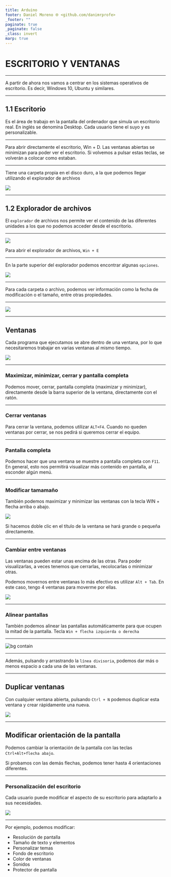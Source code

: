 ```yaml
---
title: Arduino
footer: Daniel Moreno 🌐 <github.com/danimrprofe>
_footer: ""
paginate: true
_paginate: false
_class: invert
marp: true
---
```


# ESCRITORIO Y VENTANAS

---

A partir de ahora nos vamos a centrar en los sistemas operativos de escritorio. Es decir, Windows 10, Ubuntu y similares.

---

## 1.1 Escritorio

Es el área de trabajo en la pantalla del ordenador que simula un escritorio real. En inglés se denomina Desktop. Cada usuario tiene el suyo y es personalizable.

---

Para abrir directamente el escritorio, Win + D. Las ventanas abiertas se minimizan para poder ver el escritorio. Si volvemos a pulsar estas teclas, se volverán a colocar como estaban.

---

Tiene una carpeta propia en el disco duro, a la que podemos llegar utilizando el explorador de archivos

<img src="media/image2.png" id="image2">

---

## 1.2 Explorador de archivos

El ``explorador`` de archivos nos permite ver el contenido de las diferentes unidades a los que no podemos acceder desde el escritorio.

---

![](2023-03-06-09-39-30.png)

Para abrir el explorador de archivos, ``Win + E``

---

En la parte superior del explorador podemos encontrar algunas ``opciones``.

![](2023-03-06-09-40-24.png)

---

Para cada carpeta o archivo, podemos ver información como la fecha de modificación o el tamaño, entre otras propiedades.

---

![](2023-03-06-09-40-51.png)

---

## Ventanas

Cada programa que ejecutamos se abre dentro de una ventana, por lo que necesitaremos trabajar en varias ventanas al mismo tiempo.

![](2023-03-06-09-54-36.png)

---

### Maximizar, minimizar, cerrar y pantalla completa

Podemos mover, cerrar, pantalla completa (maximizar y minimizar), directamente desde la barra superior de la ventana, directamente con el ratón.

---

### Cerrar ventanas

Para cerrar la ventana, podemos utilizar ``ALT+F4``. Cuando no queden ventanas por cerrar, se nos pedirá si queremos cerrar el equipo.

---

### Pantalla completa

Podemos hacer que una ventana se muestre a pantalla completa con ``F11``. En general, esto nos permitirá visualizar más contenido en pantalla, al esconder algún menú.

---

### Modificar tamamaño

También podemos maximizar y minimizar las ventanas con la tecla WIN + flecha arriba o abajo.

![](img/2023-03-02-13-52-03.png)

Si hacemos doble clic en el título de la ventana se hará grande o pequeña directamente.

---

### Cambiar entre ventanas

Las ventanas pueden estar unas encima de las otras. Para poder visualizarlas, a veces tenemos que cerrarlas, recolocarlas o minimizar otras.

Podemos movernos entre ventanas lo más efectivo es utilizar ``Alt + Tab``. En este caso, tengo 4 ventanas para moverme por ellas.

![](img/2023-03-02-13-53-00.png)

---

### Alinear pantallas

También podemos alinear las pantallas automáticamente para que ocupen la mitad de la pantalla.  Tecla ``Win + flecha izquierda o derecha``

---

![bg contain](img/2023-03-02-13-57-55.png)

---

Además, pulsando y arrastrando la ``línea divisoria``, podemos dar más o menos espacio a cada una de las ventanas.

---

## Duplicar ventanas

Con cualquier ventana abierta, pulsando ``Ctrl + N`` podemos duplicar esta ventana y crear rápidamente una nueva.

![](2023-03-06-09-55-36.png)

---

## Modificar orientación de la pantalla

Podemos cambiar la orientación de la pantalla con las teclas ``Ctrl+Alt+flecha abajo``.

Si probamos con las demás flechas, podemos tener hasta 4 orientaciones diferentes.

---

### Personalización del escritorio

Cada usuario puede modificar el aspecto de su escritorio para adaptarlo a sus necesidades.

![](img/2023-03-02-13-56-33.png)

---

Por ejemplo, podemos modificar:

- Resolución de pantalla
- Tamaño de texto y elementos
- Personalizar temas
- Fondo de escritorio
- Color de ventanas
- Sonidos
- Protector de pantalla
